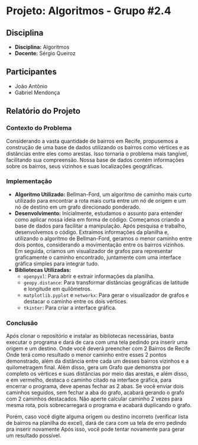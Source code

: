 # Projeto: Algoritmos - Grupo #2.4

## Disciplina
- **Disciplina:** Algoritmos
- **Docente:** Sérgio Queiroz

## Participantes
- João Antônio
- Gabriel Mendonça

## Relatório do Projeto

### Contexto do Problema
Considerando a vasta quantidade de bairros em Recife, propusemos a construção de uma base de dados utilizando os bairros como vértices e as distâncias entre eles como arestas. Isso tornaria o problema mais tangível, facilitando sua compreensão. Nossa base de dados contém informações sobre os bairros, seus vizinhos e suas localizações geográficas.

### Implementação
- **Algoritmo Utilizado:** Bellman-Ford, um algoritmo de caminho mais curto utilizado para encontrar a rota mais curta entre um nó de origem e um nó de destino em um grafo direcionado ponderado.
- **Desenvolvimento:** Inicialmente, estudamos o assunto para entender como aplicar nossa ideia em forma de código. Começamos criando a base de dados para facilitar a manipulação. Após pesquisa e trabalho, desenvolvemos o código. Extraímos informações da planilha e, utilizando o algoritmo de Bellman-Ford, geramos o menor caminho entre dois pontos, considerando a movimentação entre os bairros vizinhos. Em seguida, criamos um visualizador de grafos para representar graficamente o caminho encontrado, juntamente com uma interface gráfica simples para integrar tudo.
- **Bibliotecas Utilizadas:**
  - `openpyxl`: Para abrir e extrair informações da planilha.
  - `geopy.distance`: Para transformar distâncias geográficas de latitude e longitude em quilômetros.
  - `matplotlib.pyplot` e `networkx`: Para gerar o visualizador de grafos e destacar o caminho entre os dois vértices.
  - `tkinter`: Para criar a interface gráfica.

### Conclusão
Após clonar o repositório e instalar as bibliotecas necessárias, basta executar o programa e dará de cara com uma tela pedindo pra inserir uma origem e um destino. Onde você deverá preencher com 2 Bairros de Recife Onde terá como resultado o menor caminho entre esses 2 pontos demonstrado, além da distância entre cada um desses bairros vizinhos e a quilometragem final. Além disso, gera um Grafo que demonstra por completo os vértices e suas distâncias por meio das arestas, e além disso, e em vermelho, destaca o caminho citado na interface gráfica, para encerrar o programa, deve apenas fechar as 2 abas. Se você enviar dois caminhos seguidos, sem fechar a aba do grafo, acabará gerando o grafo com 2 caminhos destacados. Não aperte calcular caminho 2 vezes para mesma rota, pois sobrecarregará o programa e acabará duplicando o grafo.

Porém, caso você digite alguma origem ou destino incorreto (verificar lista de bairros na planilha do excel), dará de cara com ua tela de erro pedindo pra inserir novamente
Após isso, você pode tentar novamente para gerar um resultado possível.


